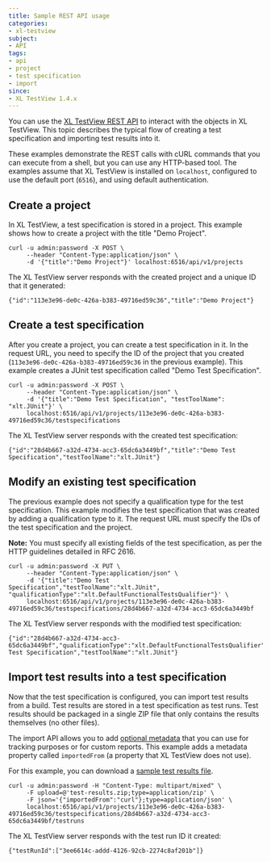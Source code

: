```yaml
---
title: Sample REST API usage
categories:
- xl-testview
subject:
- API
tags:
- api
- project
- test specification
- import
since:
- XL TestView 1.4.x
---
```


You can use the [XL TestView REST API](/xl-testview/latest/rest-api/index.html) to interact with the objects in XL TestView. This topic describes the typical flow of creating a test specification and importing test results into it.

These examples demonstrate the REST calls with cURL commands that you can execute from a shell, but you can use any HTTP-based tool. The examples assume that XL TestView is installed on `localhost`, configured to use the default port (`6516`), and using default authentication.

## Create a project

In XL TestView, a test specification is stored in a project. This example shows how to create a project with the title "Demo Project".

    curl -u admin:password -X POST \
         --header "Content-Type:application/json" \
         -d '{"title":"Demo Project"}' localhost:6516/api/v1/projects

The XL TestView server responds with the created project and a unique ID that it generated:

    {"id":"113e3e96-de0c-426a-b383-49716ed59c36","title":"Demo Project"}

## Create a test specification

After you create a project, you can create a test specification in it. In the request URL, you need to specify the ID of the project that you created (`113e3e96-de0c-426a-b383-49716ed59c36` in the previous example). This example creates a JUnit test specification called "Demo Test Specification".

    curl -u admin:password -X POST \
         --header "Content-Type:application/json" \
         -d '{"title":"Demo Test Specification", "testToolName": "xlt.JUnit"}' \
         localhost:6516/api/v1/projects/113e3e96-de0c-426a-b383-49716ed59c36/testspecifications

The XL TestView server responds with the created test specification:

    {"id":"28d4b667-a32d-4734-acc3-65dc6a3449bf","title":"Demo Test Specification","testToolName":"xlt.JUnit"}

## Modify an existing test specification

The previous example does not specify a qualification type for the test specification. This example modifies the test specification that was created by adding a qualification type to it. The request URL must specify the IDs of the test specification and the project.

**Note:** You must specify all existing fields of the test specification, as per the HTTP guidelines detailed in RFC 2616.

    curl -u admin:password -X PUT \
         --header "Content-Type:application/json" \
         -d '{"title":"Demo Test Specification","testToolName":"xlt.JUnit", "qualificationType":"xlt.DefaultFunctionalTestsQualifier"}' \
         localhost:6516/api/v1/projects/113e3e96-de0c-426a-b383-49716ed59c36/testspecifications/28d4b667-a32d-4734-acc3-65dc6a3449bf

The XL TestView server responds with the modified test specification:

    {"id":"28d4b667-a32d-4734-acc3-65dc6a3449bf","qualificationType":"xlt.DefaultFunctionalTestsQualifier","title":"Demo Test Specification","testToolName":"xlt.JUnit"}

## Import test results into a test specification

Now that the test specification is configured, you can import test results from a build. Test results are stored in a test specification as test runs. Test results should be packaged in a single ZIP file that only contains the results themselves (no other files).

The import API allows you to add [optional metadata](/xl-testview/concepts/events.html#metadata) that you can use for tracking purposes or for custom reports. This example adds a metadata property called `importedFrom` (a property that XL TestView does not use).

For this example, you can download a [sample test results file](samples/test-results.zip).

    curl -u admin:password -H "Content-Type: multipart/mixed" \
         -F upload=@'test-results.zip;type=application/zip' \
         -F json='{"importedFrom":"curl"};type=application/json' \
         localhost:6516/api/v1/projects/113e3e96-de0c-426a-b383-49716ed59c36/testspecifications/28d4b667-a32d-4734-acc3-65dc6a3449bf/testruns

The XL TestView server responds with the test run ID it created:

    {"testRunId":["3ee6614c-addd-4126-92cb-2274c8af201b"]}
